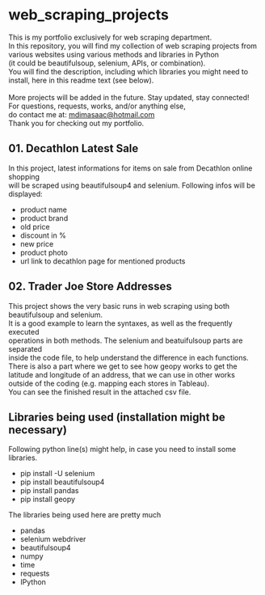 # web_scraping_projects

This is my portfolio exclusively for web scraping department. <br>
In this repository, you will find my collection of web scraping projects from <br>
various websites using various methods and libraries in Python <br>
(it could be beautifulsoup, selenium, APIs, or combination). <br>
You will find the description, including which libraries you might need to<br>
install, here in this readme text (see below). <br><br>
More projects will be added in the future. Stay updated, stay connected!<br>
For questions, requests, works, and/or anything else, <br>
do contact me at: mdimasaac@hotmail.com<br>
Thank you for checking out my portfolio.

## 01. Decathlon Latest Sale

In this project, latest informations for items on sale from Decathlon online shopping<br>
will be scraped using beautifulsoup4 and selenium. Following infos will be displayed:
- product name
- product brand
- old price
- discount in %
- new price
- product photo
- url link to decathlon page for mentioned products

## 02. Trader Joe Store Addresses

This project shows the very basic runs in web scraping using both beautifulsoup and selenium.<br>
It is a good example to learn the syntaxes, as well as the frequently executed <br>
operations in both methods. The selenium and beatuifulsoup parts are separated <br>
inside the code file, to help understand the difference in each functions. <br>
There is also a part where we get to see how geopy works to get the <br>
latitude and longitude of an address, that we can use in other works <br>
outside of the coding (e.g. mapping each stores in Tableau).<br>
You can see the finished result in the attached csv file.

## Libraries being used (installation might be necessary)

Following python line(s) might help, in case you need to install some libraries.
- pip install -U selenium
- pip install beautifulsoup4
- pip install pandas
- pip install geopy

The libraries being used here are pretty much
- pandas
- selenium webdriver
- beautifulsoup4
- numpy
- time
- requests
- IPython